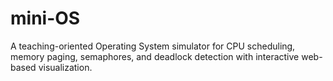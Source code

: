 # mini-OS
A teaching-oriented Operating System simulator for CPU scheduling, memory paging, semaphores, and deadlock detection with interactive web-based visualization.
